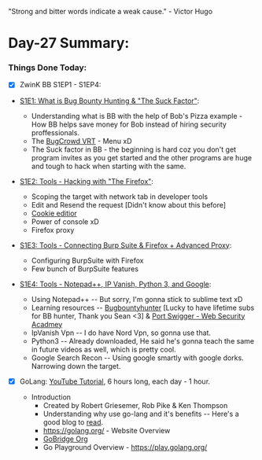 "Strong and bitter words indicate a weak cause." - Victor Hugo

# Day-27 Summary:

### Things Done Today:

- [X]	ZwinK BB S1EP1 - S1EP4:
  - [S1E1: What is Bug Bounty Hunting & "The Suck Factor"](https://www.youtube.com/watch?v=aDa0ymSrS7U):
    - Understanding what is BB with the help of Bob's Pizza example - How BB helps save money for Bob instead of hiring security proffessionals.
    - The [BugCrowd VRT](https://bugcrowd.com/vulnerability-rating-taxonomy) - Menu xD
    - The Suck factor in BB - the beginning is hard coz you don't get program invites as you get started and the other programs are huge and tough to hack when starting with the same.

  - [S1E2: Tools - Hacking with "The Firefox"](https://www.youtube.com/watch?v=V7Xt9IeuSoE):
    - Scoping the target with network tab in developer tools
    - Edit and Resend the request [Didn't know about this before]
    - [Cookie editior](https://addons.mozilla.org/en-US/firefox/addon/cookie-editor/)
    - Power of console xD
    - Firefox proxy 
    
  - [S1E3: Tools - Connecting Burp Suite & Firefox + Advanced Proxy](https://www.youtube.com/watch?v=iM6OVwFyQL0):
    - Configuring BurpSuite with Firefox
    - Few bunch of BurpSuite features

  - [S1E4: Tools - Notepad++, IP Vanish, Python 3, and Google](https://www.youtube.com/watch?v=vAzj04Pepzo):
    - Using Notepad++ -- But sorry, I'm gonna stick to sublime text xD
    - Learning resources -- [Bugbountyhunter](https://www.bugbountyhunter.com/) [Lucky to have lifetime subs for BB hunter, Thank you Sean <3] & [Port Swigger - Web Security Acadmey](https://portswigger.net/web-security)
    - IpVanish Vpn -- I do have Nord Vpn, so gonna use that. 
    - Python3 -- Already downloaded, He said he's gonna teach the same in future videos as well, which is pretty cool.
    - Google Search Recon -- Using google smartly with google dorks. Narrowing down the target.

- [X] GoLang: [YouTube Tutorial](https://www.youtube.com/watch?v=YS4e4q9oBaU), 6 hours long, each day - 1 hour.

  - Introduction
    - Created by Robert Griesemer, Rob Pike & Ken Thompson
    - Understanding why use go-lang and it's benefits -- Here's a good blog to [read](https://codilime.com/blog/why-golang-may-be-a-good-choice-for-your-project/). 
    - https://golang.org/ - Website Overview
    - [GoBridge Org](https://github.com/gobridge/about-us/blob/master/README.md)
    - Go Playground Overview - https://play.golang.org/




